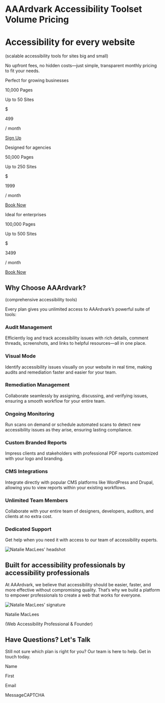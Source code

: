 # AAArdvark Accessibility Toolset Volume Pricing

# Accessibility for every website

 

(scalable accessibility tools for sites big and small) 

No upfront fees, no hidden costs—just simple, transparent monthly pricing to fit your needs.

 

Perfect for growing businesses

 

10,000 Pages

 

Up to 50 Sites

 

$

 

499

 

/ month

 

[Sign Up](https://app.aaardvarkaccessibility.com/register)

Designed for agencies

 

50,000 Pages

 

Up to 250 Sites

 

$

 

1999

 

/ month

 

[Book Now](https://aaardvarkaccessibility.com/meet-the-founders/)

Ideal for enterprises

 

100,000 Pages

 

Up to 500 Sites

 

$

 

3499

 

/ month

 

[Book Now](https://aaardvarkaccessibility.com/meet-the-founders/)

## Why Choose AAArdvark?

 

(comprehensive accessibility tools) 

Every plan gives you unlimited access to AAArdvark’s powerful suite of tools:

 

 

### Audit Management

Efficiently log and track accessibility issues with rich details, comment threads, screenshots, and links to helpful resources—all in one place.

 

### Visual Mode

Identify accessibility issues visually on your website in real time, making audits and remediation faster and easier for your team.

 

### Remediation Management

Collaborate seamlessly by assigning, discussing, and verifying issues, ensuring a smooth workflow for your entire team.

 

### Ongoing Monitoring

Run scans on demand or schedule automated scans to detect new accessibility issues as they arise, ensuring lasting compliance.

 

### Custom Branded Reports

Impress clients and stakeholders with professional PDF reports customized with your logo and branding.

 

### CMS Integrations

Integrate directly with popular CMS platforms like WordPress and Drupal, allowing you to view reports within your existing workflows.

 

### Unlimited Team Members

Collaborate with your entire team of designers, developers, auditors, and clients at no extra cost.

 

### Dedicated Support

Get help when you need it with access to our team of accessibility experts.

![Natalie MacLees' headshot](https://aaardvarkaccessibility.com/wp-content/uploads/2023/05/230406_enzie_nsquared_headshots-51-768x768.jpg) 

## Built for accessibility professionals by accessibility professionals

 

At AAArdvark, we believe that accessibility should be easier, faster, and more effective without compromising quality. That’s why we build a platform to empower professionals to create a web that works for everyone.

 

![Natalie MacLees' signature](https://aaardvarkaccessibility.com/wp-content/uploads/2023/05/Natalie-Maclees-Signature-white-300x86.png) 

Natalie MacLees

 

(Web Accessibility Professional & Founder)

 

## Have Questions? Let's Talk

 

Still not sure which plan is right for you? Our team is here to help. Get in touch today.

 

Name

First

Email

MessageCAPTCHA
  

